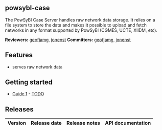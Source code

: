 ## powsybl-case
The PowSyBl Case Server handles raw network data storage.
It relies on a file system to store the data and makes it possible to upload 
and fetch networks in any format supported by PowSyBl (CGMES, UCTE, XIIDM, etc).

**Reviewers:** [geofjamg](https://github.com/geofjamg), [jonenst](https://github.com/jonenst)
**Committers:** [geofjamg](https://github.com/geofjamg), [jonenst](https://github.com/jonenst)

## Features

- serves raw network data

## Getting started

- [Guide 1](TOTO) - [TODO]()

## Releases

| Version | Release date | Release notes | API documentation |
| ------- | ------------ | ------------- | ----------------- |


